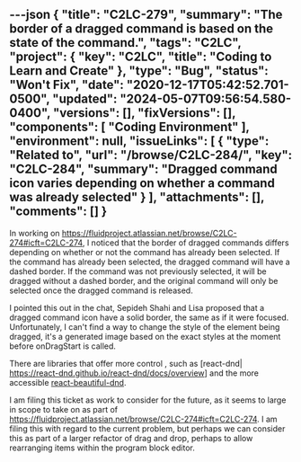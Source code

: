 ---json
{
  "title": "C2LC-279",
  "summary": "The border of a dragged command is based on the state of the command.",
  "tags": "C2LC",
  "project": {
    "key": "C2LC",
    "title": "Coding to Learn and Create"
  },
  "type": "Bug",
  "status": "Won't Fix",
  "date": "2020-12-17T05:42:52.701-0500",
  "updated": "2024-05-07T09:56:54.580-0400",
  "versions": [],
  "fixVersions": [],
  "components": [
    "Coding Environment"
  ],
  "environment": null,
  "issueLinks": [
    {
      "type": "Related to",
      "url": "/browse/C2LC-284/",
      "key": "C2LC-284",
      "summary": "Dragged command icon varies depending on whether a command was already selected"
    }
  ],
  "attachments": [],
  "comments": []
}
---
In working on <https://fluidproject.atlassian.net/browse/C2LC-274#icft=C2LC-274>, I noticed that the border of dragged commands differs depending on whether or not the command has already been selected.  If the command  has already been selected, the dragged command will have a dashed border.  If the command was not previously selected, it will be dragged without a dashed border, and the original command will only be selected once the dragged command is released.

I pointed this out in the chat, Sepideh Shahi and Lisa proposed that a dragged command icon have a solid border, the same as if it were focused.  Unfortunately, I can't find a way to change the style of the element being dragged, it's a generated image based on the  exact styles at the moment before onDragStart is called.

There are libraries that offer more control , such as \[react-dnd|\
<https://react-dnd.github.io/react-dnd/docs/overview>] and the more accessible [react-beautiful-dnd](https://github.com/atlassian/react-beautiful-dnd).

I am filing this ticket as work to consider for the future, as it seems to large in scope to take on as part of <https://fluidproject.atlassian.net/browse/C2LC-274#icft=C2LC-274>.  I am filing this with regard to the current problem, but perhaps we can consider this as part of a larger refactor of drag and drop, perhaps to allow rearranging items within the program block editor.

        